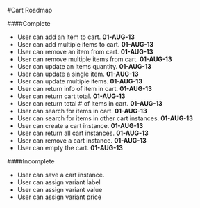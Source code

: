 #Cart Roadmap


####Complete
- User can add an item to cart. **01-AUG-13**
- User can add multiple items to cart. **01-AUG-13**
- User can remove an item from cart. **01-AUG-13**
- User can remove multiple items from cart. **01-AUG-13**
- User can update an items quantity. **01-AUG-13**
- User can update a single item. **01-AUG-13**
- User can update multiple items. **01-AUG-13**
- User can return info of item in cart. **01-AUG-13**
- User can return cart total. **01-AUG-13**
- User can return total # of items in cart. **01-AUG-13**
- User can search for items in cart. **01-AUG-13**
- User can search for items in other cart instances. **01-AUG-13**
- User can create a cart instance. **01-AUG-13**
- User can return all cart instances. **01-AUG-13**
- User can remove a cart instance. **01-AUG-13**
- User can empty the cart. **01-AUG-13**

####Incomplete
- User can save a cart instance.
- User can assign variant label
- User can assign variant value
- User can assign variant price
